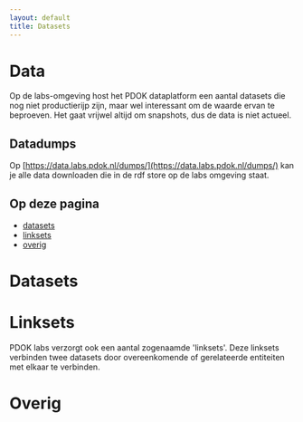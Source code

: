 ```yaml
---
layout: default
title: Datasets
---
```


# Data
Op de labs-omgeving host het PDOK dataplatform een aantal datasets die nog niet productierijp zijn, maar wel interessant om de waarde ervan te beproeven. Het gaat vrijwel altijd om snapshots, dus de data is niet actueel.

## Datadumps
Op [https://data.labs.pdok.nl/dumps/](https://data.labs.pdok.nl/dumps/) kan je alle data downloaden die in de rdf store op de labs omgeving staat.

## Op deze pagina
- [datasets](#dataset-showcases)
- [linksets](#linkset-showcases)
- [overig](#overig-showcases)

<div>
<h1>Datasets</h1>
<div id='dataset-showcases' style='width: 100%;'></div>
</div>

<div>
<h1>Linksets</h1>
PDOK labs verzorgt ook een aantal zogenaamde 'linksets'. Deze linksets verbinden twee datasets door overeenkomende of gerelateerde entiteiten met elkaar te verbinden.
<div id='linkset-showcases'></div>
</div>

<div>
<h1>Overig</h1>
<div id='overig-showcases'></div>
<script src='/assets/js/datasets.js'></script>
</div>
